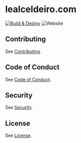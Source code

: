 # lealceldeiro.com

[![Build & Deploy](https://github.com/lealceldeiro/lealceldeiro.github.io/actions/workflows/build-and-deploy-pages.yml/badge.svg)](https://github.com/lealceldeiro/lealceldeiro.github.io/actions/workflows/build-and-deploy-pages.yml) ![Website](https://img.shields.io/website?url=https%3A%2F%2Flealceldeiro.com%2F&up_message=Online&down_message=Offline&label=www.lealceldeiro.com&link=https%3A%2F%2Flealceldeiro.com)

## Contributing

See [Contributing](CONTRIBUTING.md).

## Code of Conduct

See [Code of Conduct](CODE_OF_CONDUCT.md).

## Security

See [Security](SECURITY.md).

## License

See [License](LICENSE).

